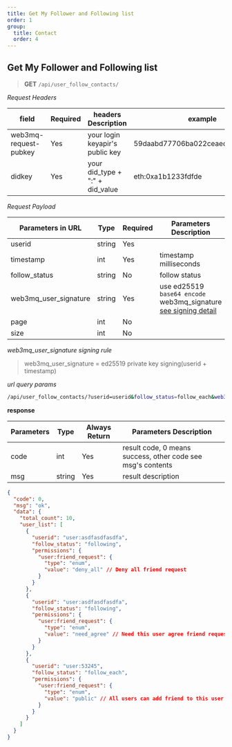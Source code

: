 ```yaml
---
title: Get My Follower and Following list
order: 1
group:
  title: Contact
  order: 4
---
```


## Get My Follower and Following list

> **GET** `/api/user_follow_contacts/`

_Request Headers_

| field                 | Required | headers Description             | example                          |
| --------------------- | -------- | ------------------------------- | -------------------------------- |
| web3mq-request-pubkey | Yes      | your login keyapir's public key | 59daabd77706ba022ceaed10e4275bd6 |
| didkey                | Yes      | your did_type + ":" + did_value | eth:0xa1b1233fdfde               |

_Request Payload_

| Parameters in URL     | Type   | Required | Parameters Description                               |
| --------------------- | ------ | -------- | ---------------------------------------------------- |
| userid                | string | Yes      |                                                      |
| timestamp             | int    | Yes      | timestamp milliseconds                               |
| follow_status                | string | No      |        follow status                                              |
| web3mq_user_signature | string | Yes      | use ed25519 `base64 encode` web3mq_signature [see signing detail](/docs/Ethos-API/signature) |
| page                  | int    | No       |                                                      |
| size                  | int    | No       |                                                      |

_web3mq_user_signature signing rule_

> web3mq_user_signature = ed25519 private key signing(userid + timestamp)

_url query params_

```bash
/api/user_follow_contacts/?userid=userid&follow_status=follow_each&web3mq_user_signature=web3mq_user_signature&timestamp=timestamp&page=1&size=20
```

**response**

| Parameters | Type   | Always Return | Parameters Description                                      |
| ---------- | ------ | ------------- | ----------------------------------------------------------- |
| code       | int    | Yes           | result code, 0 means success, other code see msg's contents |
| msg        | string | Yes           | result description                                          |

```json
{
  "code": 0,
  "msg": "ok",
  "data": {
    "total_count": 10,
    "user_list": [
      {
        "userid": "user:asdfasdfasdfa",
        "follow_status": "following",
        "permissions": {
          "user:friend_request": {
            "type": "enum",
            "value": "deny_all" // Deny all friend request
          }
        }
      },
      {
        "userid": "user:asdfasdfasdfa",
        "follow_status": "following",
        "permissions": {
          "user:friend_request": {
            "type": "enum",
            "value": "need_agree" // Need this user agree friend request
          }
        }
      },
      {
        "userid": "user:53245",
        "follow_status": "follow_each",
        "permissions": {
          "user:friend_request": {
            "type": "enum",
            "value": "public" // All users can add friend to this user without limit
          }
        }
      }
    ]
  }
}
```
